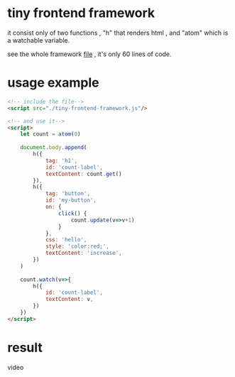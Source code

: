 # tiny frontend framework
it consist only of two functions , "h" that renders html , and "atom" which is a watchable variable. 

see the whole framework [file](https://github.com/babak-karimi-asl/tiny-frontend-framework/blob/main/tiny-frontend-framework.js) , it's only 60 lines of code.

# usage example
```html
<!-- include the file-->
<script src="./tiny-frontend-framework.js"/>

<!-- and use it-->
<script>
    let count = atom(0)
    
    document.body.append(
        h({
            tag: 'h1',
            id: 'count-label',
            textContent: count.get()
        }),
        h({
            tag: 'button',
            id: 'my-button',
            on: {
                click() {
                    count.update(v=>v+1)
                }
            },
            css: 'hello',
            style: 'color:red;',
            textContent: 'increase',
        })
    )
    
    count.watch(v=>{
        h({
            id: 'count-label',
            textContent: v,
        })
    })
</script>

```
# result
video
